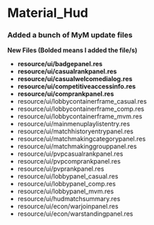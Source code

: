 # Material_Hud

### Added a bunch of MyM update files

**New Files (Bolded means I added the file/s)**
* **resource/ui/badgepanel.res**
* **resource/ui/casualrankpanel.res**
* **resource/ui/casualwelcomedialog.res**
* **resource/ui/competitiveaccessinfo.res**
* **resource/ui/comprankpanel.res**
* resource/ui/lobbycontainerframe_casual.res
* resource/ui/lobbycontainerframe_comp.res
* resource/ui/lobbycontainerframe_mvm.res
* resource/ui/mainmenuplaylistentry.res
* resource/ui/matchhistoryentrypanel.res
* resource/ui/matchmakingcategorypanel.res
* resource/ui/matchmakinggrouppanel.res
* resource/ui/pvpcasualrankpanel.res
* resource/ui/pvpcomprankpanel.res
* resource/ui/pvprankpanel.res
* resource/ui/lobbypanel_casual.res
* resource/ui/lobbypanel_comp.res
* resource/ui/lobbypanel_mvm.res
* resource/ui/hudmatchsummary.res
* resource/ui/econ/warjoinpanel.res
* resource/ui/econ/warstandingpanel.res







